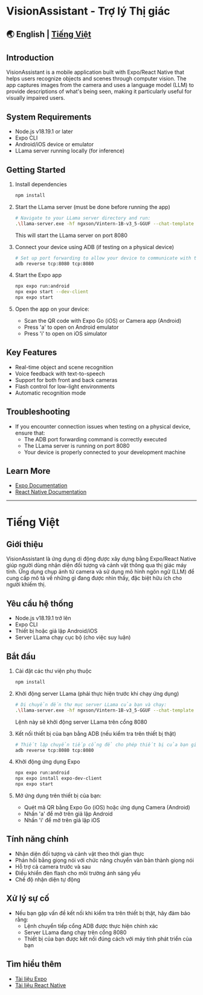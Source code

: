 # VisionAssistant - Trợ lý Thị giác

## 🌏 English | [Tiếng Việt](#tiếng-việt)

## Introduction

VisionAssistant is a mobile application built with Expo/React Native that helps users recognize objects and scenes through computer vision. The app captures images from the camera and uses a language model (LLM) to provide descriptions of what's being seen, making it particularly useful for visually impaired users.

## System Requirements

- Node.js v18.19.1 or later
- Expo CLI
- Android/iOS device or emulator
- LLama server running locally (for inference)

## Getting Started

1. Install dependencies

   ```bash
   npm install
   ```

2. Start the LLama server (must be done before running the app)

   ```bash
   # Navigate to your LLama server directory and run:
   .\llama-server.exe -hf ngxson/Vintern-1B-v3_5-GGUF --chat-template vicuna --host 0.0.0.0
   ```

   This will start the LLama server on port 8080

3. Connect your device using ADB (if testing on a physical device)

   ```bash
   # Set up port forwarding to allow your device to communicate with the local server
   adb reverse tcp:8080 tcp:8080
   ```

4. Start the Expo app

   ```bash
   npx expo run:android
   npx expo start --dev-client
   npx expo start
   ```

5. Open the app on your device:
   - Scan the QR code with Expo Go (iOS) or Camera app (Android)
   - Press 'a' to open on Android emulator
   - Press 'i' to open on iOS simulator

## Key Features

- Real-time object and scene recognition
- Voice feedback with text-to-speech
- Support for both front and back cameras
- Flash control for low-light environments
- Automatic recognition mode

## Troubleshooting

- If you encounter connection issues when testing on a physical device, ensure that:
  - The ADB port forwarding command is correctly executed
  - The LLama server is running on port 8080
  - Your device is properly connected to your development machine

## Learn More

- [Expo Documentation](https://docs.expo.dev/)
- [React Native Documentation](https://reactnative.dev/docs/getting-started)

---

# <a name="tiếng-việt"></a>Tiếng Việt

## Giới thiệu

VisionAssistant là ứng dụng di động được xây dựng bằng Expo/React Native giúp người dùng nhận diện đối tượng và cảnh vật thông qua thị giác máy tính. Ứng dụng chụp ảnh từ camera và sử dụng mô hình ngôn ngữ (LLM) để cung cấp mô tả về những gì đang được nhìn thấy, đặc biệt hữu ích cho người khiếm thị.

## Yêu cầu hệ thống

- Node.js v18.19.1 trở lên
- Expo CLI
- Thiết bị hoặc giả lập Android/iOS
- Server LLama chạy cục bộ (cho việc suy luận)

## Bắt đầu

1. Cài đặt các thư viện phụ thuộc

   ```bash
   npm install
   ```

2. Khởi động server LLama (phải thực hiện trước khi chạy ứng dụng)

   ```bash
   # Di chuyển đến thư mục server LLama của bạn và chạy:
   .\llama-server.exe -hf ngxson/Vintern-1B-v3_5-GGUF --chat-template vicuna --host 0.0.0.0

   ```

   Lệnh này sẽ khởi động server LLama trên cổng 8080

3. Kết nối thiết bị của bạn bằng ADB (nếu kiểm tra trên thiết bị thật)

   ```bash
   # Thiết lập chuyển tiếp cổng để cho phép thiết bị của bạn giao tiếp với server cục bộ
   adb reverse tcp:8080 tcp:8080
   ```

4. Khởi động ứng dụng Expo

   ```bash
   npx expo run:android
   npx expo install expo-dev-client 
   npx expo start
   ```

5. Mở ứng dụng trên thiết bị của bạn:
   - Quét mã QR bằng Expo Go (iOS) hoặc ứng dụng Camera (Android)
   - Nhấn 'a' để mở trên giả lập Android
   - Nhấn 'i' để mở trên giả lập iOS

## Tính năng chính

- Nhận diện đối tượng và cảnh vật theo thời gian thực
- Phản hồi bằng giọng nói với chức năng chuyển văn bản thành giọng nói
- Hỗ trợ cả camera trước và sau
- Điều khiển đèn flash cho môi trường ánh sáng yếu
- Chế độ nhận diện tự động

## Xử lý sự cố

- Nếu bạn gặp vấn đề kết nối khi kiểm tra trên thiết bị thật, hãy đảm bảo rằng:
  - Lệnh chuyển tiếp cổng ADB được thực hiện chính xác
  - Server LLama đang chạy trên cổng 8080
  - Thiết bị của bạn được kết nối đúng cách với máy tính phát triển của bạn

## Tìm hiểu thêm

- [Tài liệu Expo](https://docs.expo.dev/)
- [Tài liệu React Native](https://reactnative.dev/docs/getting-started)